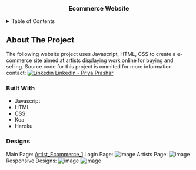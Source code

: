 <a name="readme-top"></a>

<br />
<div align="center">
  <a href="https://github.coventry.ac.uk/prasharp/6006CEM_PP_9246731/"></a>

<h3 align="center">Ecommerce Website</h3>
</div>

<!-- TABLE OF CONTENTS -->
<details>
  <summary>Table of Contents</summary>
  <ol>
    <li>
      <a href="#about-the-project">About The Project</a>
      <ul>
        <li><a href="#built-with">Built With</a></li>
      </ul>
      <ul>
        <li><a href="#designs">Designs</a></li>
      </ul>
    </li>
  </ol>
</details>



<!-- ABOUT THE PROJECT -->
## About The Project

The following website project uses Javascript, HTML, CSS to create a e-commerce site aimed at artists displaying work online for buying and selling. Source code for this project is ommited for more information contact: [![Linkedin](https://i.stack.imgur.com/gVE0j.png) LinkedIn - Priya Prashar](https://www.linkedin.com/in/priya-prashar-4801/)

<!-- Built With -->
### Built With

* Javascript
* HTML
* CSS
* Koa
* Heroku
  
<!-- Designs -->

### Designs 

Main Page:
[Artist_Ecommerce_1](https://github.com/Prashar-P/EcommerceWebsite/assets/140114811/f8546e5f-9a3f-4beb-abd3-d4fce2f44a70)
Login Page:
![image](https://github.com/Prashar-P/EcommerceWebsite/assets/140114811/5c9d9bdd-e95f-4fd1-be54-698ded0bbebf)
Artists Page:
![image](https://github.com/Prashar-P/EcommerceWebsite/assets/140114811/39f61891-e1ce-457e-ae8b-e0bcd512eac6)
Responsive Designs:
![image](https://github.com/Prashar-P/EcommerceWebsite/assets/140114811/702b215f-ab2f-4512-a1a6-0cd7d881ce17)
![image](https://github.com/Prashar-P/EcommerceWebsite/assets/140114811/1e75f8f7-11af-47fa-b58f-0d60764a7930)

